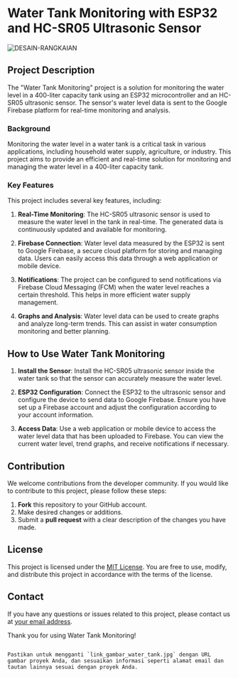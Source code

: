 
# Water Tank Monitoring with ESP32 and HC-SR05 Ultrasonic Sensor

![DESAIN-RANGKAIAN](https://github.com/11neuty/WaterTank-monitoring/assets/49444532/37105847-54ec-426a-87c7-7ea06ad26224)

## Project Description
The "Water Tank Monitoring" project is a solution for monitoring the water level in a 400-liter capacity tank using an ESP32 microcontroller and an HC-SR05 ultrasonic sensor. The sensor's water level data is sent to the Google Firebase platform for real-time monitoring and analysis.

### Background
Monitoring the water level in a water tank is a critical task in various applications, including household water supply, agriculture, or industry. This project aims to provide an efficient and real-time solution for monitoring and managing the water level in a 400-liter capacity tank.

### Key Features
This project includes several key features, including:

1. **Real-Time Monitoring**: The HC-SR05 ultrasonic sensor is used to measure the water level in the tank in real-time. The generated data is continuously updated and available for monitoring.

2. **Firebase Connection**: Water level data measured by the ESP32 is sent to Google Firebase, a secure cloud platform for storing and managing data. Users can easily access this data through a web application or mobile device.

3. **Notifications**: The project can be configured to send notifications via Firebase Cloud Messaging (FCM) when the water level reaches a certain threshold. This helps in more efficient water supply management.

4. **Graphs and Analysis**: Water level data can be used to create graphs and analyze long-term trends. This can assist in water consumption monitoring and better planning.

## How to Use Water Tank Monitoring
1. **Install the Sensor**: Install the HC-SR05 ultrasonic sensor inside the water tank so that the sensor can accurately measure the water level.

2. **ESP32 Configuration**: Connect the ESP32 to the ultrasonic sensor and configure the device to send data to Google Firebase. Ensure you have set up a Firebase account and adjust the configuration according to your account information.

3. **Access Data**: Use a web application or mobile device to access the water level data that has been uploaded to Firebase. You can view the current water level, trend graphs, and receive notifications if necessary.

## Contribution
We welcome contributions from the developer community. If you would like to contribute to this project, please follow these steps:
1. **Fork** this repository to your GitHub account.
2. Make desired changes or additions.
3. Submit a **pull request** with a clear description of the changes you have made.

## License
This project is licensed under the [MIT License](LICENSE). You are free to use, modify, and distribute this project in accordance with the terms of the license.

## Contact
If you have any questions or issues related to this project, please contact us at [your email address](mailto:email@example.com).

Thank you for using Water Tank Monitoring!
```

Pastikan untuk mengganti `link_gambar_water_tank.jpg` dengan URL gambar proyek Anda, dan sesuaikan informasi seperti alamat email dan tautan lainnya sesuai dengan proyek Anda.
